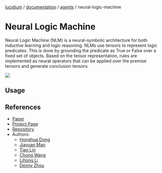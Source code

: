 [lucidium](https://github.com/theokoles7/lucidium) / [documentation](https://github.com/theokoles7/lucidium/blob/main/documentation/README.md) / [agents](../README.md) / neural-logic-machine

# Neural Logic Machine

Neural Logic Machine (NLM) is a neural-symbolic architecture for both inductive learning and logic reasoning. NLMs use tensors to represent logic predicates. This is done by grounding the predicate as True or False over a fixed set of objects. Based on the tensor representation, rules are implemented as neural operators that can be applied over the premise tensors and generate conclusion tensors.

<img src="../../assets/images/nlm_architecture.png">

## Usage

## References

* [Paper](https://arxiv.org/pdf/1904.11694.pdf)
* [Project Page](https://sites.google.com/view/neural-logic-machines)
* [Repository](https://github.com/google/neural-logic-machines)
* Authors:
    * [Honghua Dong](http://dhh1995.github.io/)
    * [Jiayuan Mao](http://jiayuanm.com/)
    * [Tian Lin](https://www.linkedin.com/in/tianl)
    * [Chong Wang](https://chongw.github.io/)
    * [Lihong Li](https://lihongli.github.io/)
    * [Denny Zhou](https://dennyzhou.github.io/)